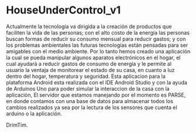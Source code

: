 # HouseUnderControl_v1
Actualmente la tecnología va dirigida a la creación de productos que faciliten la vida de las 
personas; con el alto costo de la energía las personas buscan formas de reducir su consumo 
mensual para reducir gastos; y con los problemas ambientales las futuras tecnologías están 
pensadas para ser amigables con el medio ambiente.
Por lo tanto hemos creado una aplicación la cual se pueda manipular algunos aparatos 
electrónicos en el hogar, el cual ayudará a reducir gastos de consumo de energía y le 
permite al usuario la ventaja de monitorear el estado de su casa, en cuanto a luz dentro 
del hogar, temperatura y seguridad. Esta aplicacion para la plataforma Android esta realizada con el IDE Android Studio
y con la ayuda de Arduinos Uno para poder simular la interaccion de la casa con la aplicación, El servidor que estamos
manejando por el momento es PARSE, en donde contamos con una base de datos para almacenar todos los cambios realizados ya sea
por la lectura de los sensores que cuenta el arduino o la aplicación.

DrimTim.
